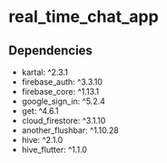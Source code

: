 # real_time_chat_app

## Dependencies

* kartal: ^2.3.1
* firebase_auth: ^3.3.10
* firebase_core: ^1.13.1
* google_sign_in: ^5.2.4
* get: ^4.6.1
* cloud_firestore: ^3.1.10
* another_flushbar: ^1.10.28
* hive: ^2.1.0
* hive_flutter: ^1.1.0